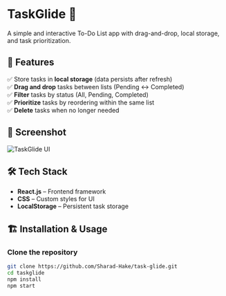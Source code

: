# TaskGlide 📝  
A simple and interactive To-Do List app with drag-and-drop, local storage, and task prioritization.

## 🚀 Features  
✅ Store tasks in **local storage** (data persists after refresh)  
✅ **Drag and drop** tasks between lists (Pending ↔ Completed)  
✅ **Filter** tasks by status (All, Pending, Completed)  
✅ **Prioritize** tasks by reordering within the same list  
✅ **Delete** tasks when no longer needed  

## 📸 Screenshot  
![TaskGlide UI](https://raw.githubusercontent.com/Sharad-Hake/task-glide/refs/heads/main/Screenshot%20from%202025-02-02%2023-17-43.png)  

## 🛠 Tech Stack  
- **React.js** – Frontend framework  
- **CSS** – Custom styles for UI  
- **LocalStorage** – Persistent task storage  

## 🏗 Installation & Usage  
### Clone the repository  
```bash
git clone https://github.com/Sharad-Hake/task-glide.git
cd taskglide
npm install
npm start
